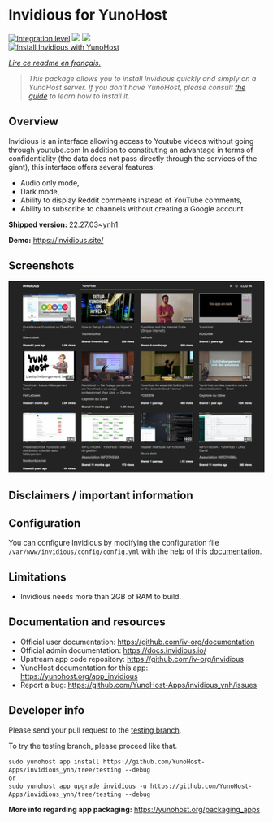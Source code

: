 <!--
N.B.: This README was automatically generated by https://github.com/YunoHost/apps/tree/master/tools/README-generator
It shall NOT be edited by hand.
-->

# Invidious for YunoHost

[![Integration level](https://dash.yunohost.org/integration/invidious.svg)](https://dash.yunohost.org/appci/app/invidious) ![](https://ci-apps.yunohost.org/ci/badges/invidious.status.svg) ![](https://ci-apps.yunohost.org/ci/badges/invidious.maintain.svg)  
[![Install Invidious with YunoHost](https://install-app.yunohost.org/install-with-yunohost.svg)](https://install-app.yunohost.org/?app=invidious)

*[Lire ce readme en français.](./README_fr.md)*

> *This package allows you to install Invidious quickly and simply on a YunoHost server.
If you don't have YunoHost, please consult [the guide](https://yunohost.org/#/install) to learn how to install it.*

## Overview

Invidious is an interface allowing access to Youtube videos without going through youtube.com
In addition to constituting an advantage in terms of confidentiality (the data does not pass directly through the services of the giant), this interface offers several features:
- Audio only mode,
- Dark mode,
- Ability to display Reddit comments instead of YouTube comments,
- Ability to subscribe to channels without creating a Google account 


**Shipped version:** 22.27.03~ynh1

**Demo:** https://invidious.site/

## Screenshots

![](./doc/screenshots/screenshot.png)

## Disclaimers / important information

## Configuration

You can configure Invidious by modifying the configuration file `/var/www/invidious/config/config.yml` with the help of this [documentation](https://docs.invidious.io/Configuration.md).

## Limitations

* Invidious needs more than 2GB of RAM to build.

## Documentation and resources

* Official user documentation: https://github.com/iv-org/documentation
* Official admin documentation: https://docs.invidious.io/
* Upstream app code repository: https://github.com/iv-org/invidious
* YunoHost documentation for this app: https://yunohost.org/app_invidious
* Report a bug: https://github.com/YunoHost-Apps/invidious_ynh/issues

## Developer info

Please send your pull request to the [testing branch](https://github.com/YunoHost-Apps/invidious_ynh/tree/testing).

To try the testing branch, please proceed like that.
```
sudo yunohost app install https://github.com/YunoHost-Apps/invidious_ynh/tree/testing --debug
or
sudo yunohost app upgrade invidious -u https://github.com/YunoHost-Apps/invidious_ynh/tree/testing --debug
```

**More info regarding app packaging:** https://yunohost.org/packaging_apps